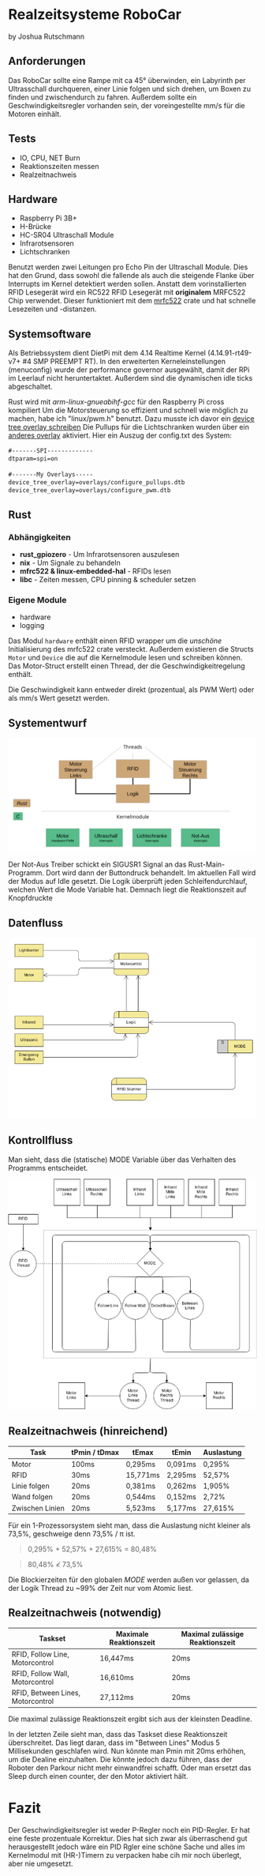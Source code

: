 # Realzeitsysteme RoboCar

by Joshua Rutschmann

## Anforderungen
Das RoboCar sollte eine Rampe mit ca 45° überwinden, ein Labyrinth per Ultrasschall durchqueren, einer Linie folgen und sich drehen, um Boxen zu finden und zwischendurch zu fahren. Außerdem sollte ein Geschwindigkeitsregler vorhanden sein, der voreingestellte mm/s für die Motoren einhält.

## Tests

- IO, CPU, NET Burn
- Reaktionszeiten messen
- Realzeitnachweis

## Hardware
- Raspberry Pi 3B+
- H-Brücke
- HC-SR04 Ultraschall Module
- Infrarotsensoren
- Lichtschranken

Benutzt werden zwei Leitungen pro Echo Pin der Ultraschall Module. Dies hat den Grund, dass sowohl die fallende als auch die steigende Flanke über Interrupts im Kernel detektiert werden sollen.
Anstatt dem vorinstallierten RFID Lesegerät wird ein RC522 RFID Lesegerät mit **originalem** MRFC522 Chip verwendet. Dieser funktioniert mit dem [mrfc522](https://github.com/japaric/mfrc522) crate und hat schnelle Lesezeiten und -distanzen.

## Systemsoftware

Als Betriebssystem dient DietPi mit dem 4.14 Realtime Kernel (4.14.91-rt49-v7+ #4 SMP PREEMPT RT). In den erweiterten Kerneleinstellungen (menuconfig) wurde der performance governor ausgewählt, damit der RPi im Leerlauf nicht heruntertaktet. Außerdem sind die dynamischen idle ticks abgeschaltet.

Rust wird mit _arm-linux-gnueabihf-gcc_ für den Raspberry Pi cross kompiliert
Um die Motorsteuerung so effizient und schnell wie möglich zu machen, habe ich "linux/pwm.h" benutzt. Dazu musste ich davor ein [device tree overlay schreiben](drivers/motor/configure_pwm.dts)
Die Pullups für die Lichtschranken wurden über ein [anderes overlay](drivers/lightbarrier/configure_pullups.dts) aktiviert.
Hier ein Auszug der config.txt des System:

```
#-------SPI-------------
dtparam=spi=on

#-------My Overlays-----
device_tree_overlay=overlays/configure_pullups.dtb
device_tree_overlay=overlays/configure_pwm.dtb
```

## Rust

### Abhängigkeiten
- **rust_gpiozero** - Um Infrarotsensoren auszulesen
- **nix** - Um Signale zu behandeln
- **mfrc522 & linux-embedded-hal** - RFIDs lesen
- **libc** - Zeiten messen, CPU pinning & scheduler setzen

### Eigene Module
- hardware
- logging

Das Modul `hardware` enthält einen RFID wrapper um die _unschöne_ Initialisierung des mrfc522 crate versteckt. Außerdem existieren die Structs `Motor` und `Device` die auf die Kernelmodule lesen und schreiben können. Das Motor-Struct erstellt einen Thread, der die Geschwindigkeitregelung enthält.

Die Geschwindigkeit kann entweder direkt (prozentual, als PWM Wert) oder als mm/s Wert gesetzt werden. 

## Systementwurf
![System Draft](doc/system_draft.png)

Der Not-Aus Treiber schickt ein SIGUSR1 Signal an das Rust-Main-Programm. Dort wird dann der Buttondruck behandelt. Im aktuellen Fall wird der Modus auf Idle gesetzt.
Die Logik überprüft jeden Schleifendurchlauf, welchen Wert die Mode Variable hat. Demnach liegt die Reaktionszeit auf Knopfdruckte

## Datenfluss
![Dataflow Diagram](doc/data_flow.png)

## Kontrollfluss
Man sieht, dass die (statische) MODE Variable über das Verhalten des Programms entscheidet.


![Controlflow Diagram](doc/control_flow.png)




## Realzeitnachweis (hinreichend)
| Task        | tPmin / tDmax | tEmax  | tEmin   | Auslastung |
|-----------------|---------------|----------|---------|------------|
| Motor           | 100ms         | 0,295ms  | 0,091ms | 0,295%     |
| RFID            | 30ms          | 15,771ms | 2,295ms | 52,57%     |
| Linie folgen    | 20ms          | 0,381ms  | 0,262ms | 1,905%     |
| Wand folgen     | 20ms          | 0,544ms  | 0,152ms | 2,72%      |
| Zwischen Linien | 20ms          | 5,523ms  | 5,177ms | 27,615%    |

Für ein 1-Prozessorsystem sieht man, dass die Auslastung nicht kleiner als 73,5%, geschweige denn 73,5% / π ist.

>0,295% + 52,57% + 27,615% = 80,48%

>80,48% ≮ 73,5%

Die Blockierzeiten für den globalen _MODE_ werden außen vor gelassen, da der Logik Thread zu ~99% der Zeit nur vom Atomic liest.

## Realzeitnachweis (notwendig)

| Taskset                           | Maximale Reaktionszeit | Maximal zulässige Reaktionszeit |
|-----------------------------------|------------------------|-----------------------|
| RFID, Follow Line, Motorcontrol   | 16,447ms               | 20ms                  |
| RFID, Follow Wall, Motorcontrol   | 16,610ms               | 20ms                  |
| RFID, Between Lines, Motorcontrol | 27,112ms               | 20ms                  |

Die maximal zulässige Reaktionszeit ergibt sich aus der kleinsten Deadline. 

In der letzten Zeile sieht man, dass das Taskset diese Reaktionszeit überschreitet. Das liegt daran, dass im "Between Lines" Modus 5 Millisekunden geschlafen wird. Nun könnte man Pmin mit 20ms erhöhen, um die Dealine einzuhalten. Die könnte jedoch dazu führen, dass der Roboter den Parkour nicht mehr einwandfrei schafft. Oder man ersetzt das Sleep durch einen counter, der den Motor aktiviert hält.


# Fazit

Der Geschwindigkeitsregler ist weder P-Regler noch ein PID-Regler. Er hat eine feste prozentuale Korrektur. Dies hat sich zwar als überraschend gut herausgestellt jedoch wäre ein PID Rgler eine schöne Sache und alles im Kernelmodul mit (HR-)Timern zu verpacken habe cih mir noch überlegt, aber nie umgesetzt. 